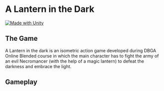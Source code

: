 <h1>A Lantern in the Dark</h1>

[![Made with Unity](https://img.shields.io/badge/Made%20with-Unity-57b9d3.svg?style=flat&logo=unity)](https://www.unity.com)

<h2>The Game</h2>
A Lantern in the dark is an isometric action game developed during DBGA Online Blended course in which the main character has to fight the army of an evil Necromancer (with the help of a magic lantern) to defeat the darkness and embrace the light.

<h2>Gameplay</h2>


